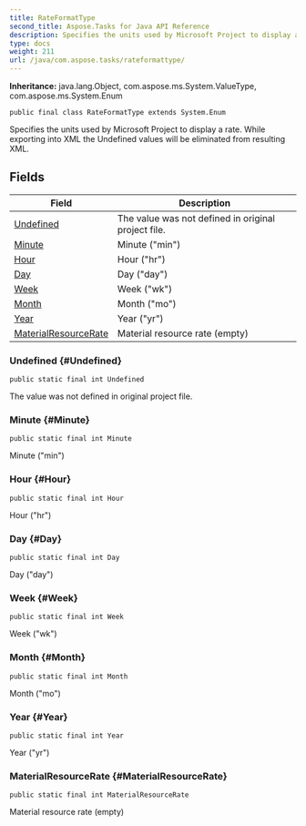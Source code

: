 ```yaml
---
title: RateFormatType
second_title: Aspose.Tasks for Java API Reference
description: Specifies the units used by Microsoft Project to display a rate.
type: docs
weight: 211
url: /java/com.aspose.tasks/rateformattype/
---
```


**Inheritance:**
java.lang.Object, com.aspose.ms.System.ValueType, com.aspose.ms.System.Enum
```
public final class RateFormatType extends System.Enum
```

Specifies the units used by Microsoft Project to display a rate. While exporting into XML the Undefined values will be eliminated from resulting XML.
## Fields

| Field | Description |
| --- | --- |
| [Undefined](#Undefined) | The value was not defined in original project file. |
| [Minute](#Minute) | Minute ("min") |
| [Hour](#Hour) | Hour ("hr") |
| [Day](#Day) | Day ("day") |
| [Week](#Week) | Week ("wk") |
| [Month](#Month) | Month ("mo") |
| [Year](#Year) | Year ("yr") |
| [MaterialResourceRate](#MaterialResourceRate) | Material resource rate (empty) |
### Undefined {#Undefined}
```
public static final int Undefined
```


The value was not defined in original project file.

### Minute {#Minute}
```
public static final int Minute
```


Minute ("min")

### Hour {#Hour}
```
public static final int Hour
```


Hour ("hr")

### Day {#Day}
```
public static final int Day
```


Day ("day")

### Week {#Week}
```
public static final int Week
```


Week ("wk")

### Month {#Month}
```
public static final int Month
```


Month ("mo")

### Year {#Year}
```
public static final int Year
```


Year ("yr")

### MaterialResourceRate {#MaterialResourceRate}
```
public static final int MaterialResourceRate
```


Material resource rate (empty)

